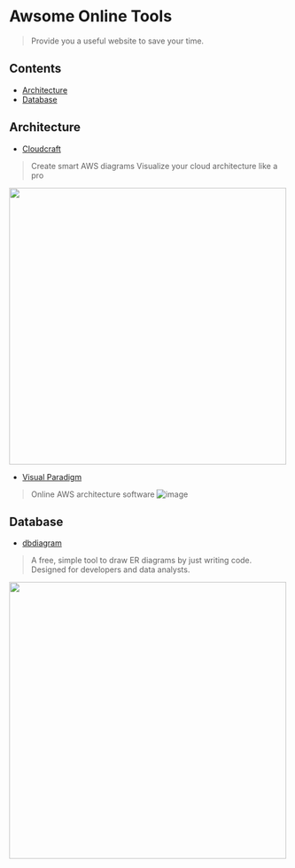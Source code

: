 # Awsome Online Tools
> Provide you a useful website to save your time.

## Contents
- [Architecture](#Architecture)
- [Database](#Database)

## Architecture
- [Cloudcraft](https://cloudcraft.co)
> Create smart AWS diagrams
> Visualize your cloud architecture like a pro

<img src="https://cloudcraft.co/images/awseditor4.png" width="500">

- [Visual Paradigm](https://online.visual-paradigm.com/tw/diagrams/features/aws-architecture-diagram-tool)
> Online AWS architecture software
![image](https://online.visual-paradigm.com/tw/images/features/aws-architecture-diagram-tool/01-aws-architecture-diagram.png)

## Database
- [dbdiagram](https://dbdiagram.io)
> A free, simple tool to draw ER diagrams by just writing code.
Designed for developers and data analysts.


<img src="https://dbdiagram.io/static/img/dbdiagram-demo.0791273.gif" width="500">
